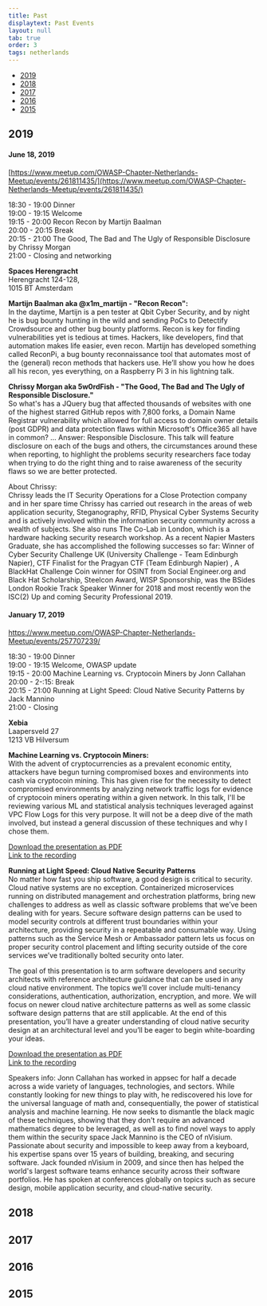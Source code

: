 ```yaml
---
title: Past
displaytext: Past Events
layout: null
tab: true
order: 3
tags: netherlands
---
```


* [2019](#2019)
* [2018](#2018)
* [2017](#2017)
* [2016](#2016)
* [2015](#2015)

## 2019
#### June 18, 2019
[https://www.meetup.com/OWASP-Chapter-Netherlands-Meetup/events/261811435/](https://www.meetup.com/OWASP-Chapter-Netherlands-Meetup/events/261811435/)

18:30 - 19:00 Dinner  
19:00 - 19:15 Welcome  
19:15 - 20:00 Recon Recon by Martijn Baalman  
20:00 - 20:15 Break  
20:15 - 21:00 The Good, The Bad and The Ugly of Responsible Disclosure by Chrissy Morgan  
21:00 - Closing and networking  

**Spaces Herengracht**  
Herengracht 124-128,  
1015 BT Amsterdam

**Martijn Baalman aka @x1m_martijn - "Recon Recon":**  
In the daytime, Martijn is a pen tester at Qbit Cyber Security, and by night he is bug bounty hunting in the wild and sending PoCs to Detectify Crowdsource and other bug bounty platforms. Recon is key for finding vulnerabilities yet is tedious at times. Hackers, like developers, find that automation makes life easier, even recon. Martijn has developed something called ReconPi, a bug bounty reconnaissance tool that automates most of the (general) recon methods that hackers use. He’ll show you how he does all his recon, yes everything, on a Raspberry Pi 3 in his lightning talk.

**Chrissy Morgan aka 5w0rdFish - "The Good, The Bad and The Ugly of Responsible Disclosure."**  
So what's has a JQuery bug that affected thousands of websites with one of the highest starred GitHub repos with 7,800 forks, a Domain Name Registrar vulnerability which allowed for full access to domain owner details (post GDPR) and data protection flaws within Microsoft's Office365 all have in common? ... Answer: Responsible Disclosure. This talk will feature disclosure on each of the bugs and others, the circumstances around these when reporting, to highlight the problems security researchers face today when trying to do the right thing and to raise awareness of the security flaws so we are better protected.

About Chrissy:  
Chrissy leads the IT Security Operations for a Close Protection company and in her spare time Chrissy has carried out research in the areas of web application security, Steganography, RFID, Physical Cyber Systems Security and is actively involved within the information security community across a wealth of subjects. She also runs The Co-Lab in London, which is a hardware hacking security research workshop. As a recent Napier Masters Graduate, she has accomplished the following successes so far: Winner of Cyber Security Challenge UK (University Challenge - Team Edinburgh Napier), CTF Finalist for the Pragyan CTF (Team Edinburgh Napier) , A BlackHat Challenge Coin winner for OSINT from Social Engineer.org and Black Hat Scholarship, Steelcon Award, WISP Sponsorship, was the BSides London Rookie Track Speaker Winner for 2018 and most recently won the ISC(2) Up and coming Security Professional 2019. 

#### January 17, 2019
https://www.meetup.com/OWASP-Chapter-Netherlands-Meetup/events/257707239/

18:30 - 19:00 Dinner  
19:00 - 19:15 Welcome, OWASP update  
19:15 - 20:00 Machine Learning vs. Cryptocoin Miners by Jonn Callahan  
20:00 - 2-:15: Break  
20:15 - 21:00 Running at Light Speed: Cloud Native Security Patterns by Jack Mannino  
21:00 - Closing  

**Xebia**  
Laapersveld 27  
1213 VB Hilversum  

**Machine Learning vs. Cryptocoin Miners:**  
With the advent of cryptocurrencies as a prevalent economic entity, attackers have begun turning compromised boxes and environments into cash via cryptocoin mining. This has given rise for the necessity to detect compromised environments by analyzing network traffic logs for evidence of cryptocoin miners operating within a given network. In this talk, I'll be reviewing various ML and statistical analysis techniques leveraged against VPC Flow Logs for this very purpose. It will not be a deep dive of the math involved, but instead a general discussion of these techniques and why I chose them.

  [Download the presentation as PDF](https://wiki.owasp.org/images/6/67/OWASP_MLvsCryptocoins_20190117.pdf)  
  [Link to the recording](https://www.youtube.com/watch?v=nO_HhyYWYqM&authuser=1)  

**Running at Light Speed: Cloud Native Security Patterns**  
No matter how fast you ship software, a good design is critical to security. Cloud native systems are no exception. Containerized microservices running on distributed management and orchestration platforms, bring new challenges to address as well as classic software problems that we’ve been dealing with for years. Secure software design patterns can be used to model security controls at different trust boundaries within your architecture, providing security in a repeatable and consumable way. Using patterns such as the Service Mesh or Ambassador pattern lets us focus on proper security control placement and lifting security outside of the core services we’ve traditionally bolted security onto later.

The goal of this presentation is to arm software developers and security architects with reference architecture guidance that can be used in any cloud native environment. The topics we’ll cover include multi-tenancy considerations, authentication, authorization, encryption, and more. We will focus on newer cloud native architecture patterns as well as some classic software design patterns that are still applicable. At the end of this presentation, you’ll have a greater understanding of cloud native security design at an architectural level and you’ll be eager to begin white-boarding your ideas.

  [Download the presentation as PDF](https://wiki.owasp.org/images/3/39/OWASP_Netherlands_-_Running_at_Light_Speed_-_20190117.pdf)  
  [Link to the recording](https://www.youtube.com/watch?v=EWHi8KgOZpw&authuser=1)  

Speakers info: Jonn Callahan has worked in appsec for half a decade across a wide variety of languages, technologies, and sectors. While constantly looking for new things to play with, he rediscovered his love for the universal language of math and, consequentially, the power of statistical analysis and machine learning. He now seeks to dismantle the black magic of these techniques, showing that they don't require an advanced mathematics degree to be leveraged, as well as to find novel ways to apply them within the security space Jack Mannino is the CEO of nVisium. Passionate about security and impossible to keep away from a keyboard, his expertise spans over 15 years of building, breaking, and securing software. Jack founded nVisium in 2009, and since then has helped the world's largest software teams enhance security across their software portfolios. He has spoken at conferences globally on topics such as secure design, mobile application security, and cloud-native security. 

## 2018

## 2017

## 2016

## 2015

